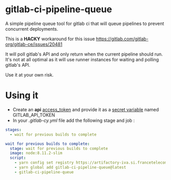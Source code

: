 # gitlab-ci-pipeline-queue

A simple pipeline queue tool for gitlab ci that will queue pipelines to prevent concurrent deployments.

This is a **HACKY** workaround for this issue https://gitlab.com/gitlab-org/gitlab-ce/issues/20481

It will poll gitlab's API and only return when the current pipeline should run.
It's not at all optimal as it will use runner instances for waiting and polling gitlab's API.

Use it at your own risk.

# Using it

* Create an **api** [access_token](https://docs.gitlab.com/ee/user/profile/personal_access_tokens.html) and provide it as a [secret variable](https://docs.gitlab.com/ee/ci/variables/) named GITLAB_API_TOKEN
* In your _.gitlab-cy.yml_ file add the following stage and job :

```yaml
stages:
  - wait for previous builds to complete

wait for previous builds to complete:
  stage: wait for previous builds to complete
  image: node:8.11.2-slim
  script:
    - yarn config set registry https://artifactory-iva.si.francetelecom.fr/artifactory/api/npm/npmproxy -g
    - yarn global add gitlab-ci-pipeline-queue@latest
    - gitlab-ci-pipeline-queue
```
